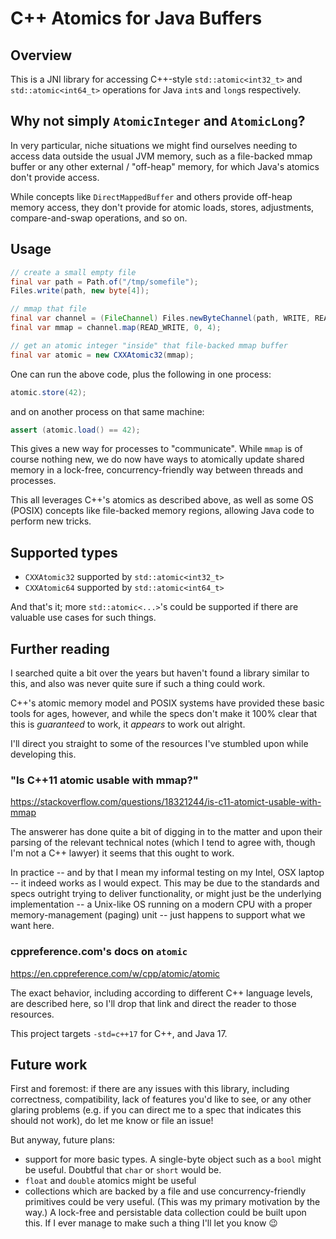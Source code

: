 # C++ Atomics for Java Buffers

## Overview

This is a JNI library for accessing C++-style
`std::atomic<int32_t>` and `std::atomic<int64_t>`
operations for Java `int`s and `long`s respectively.

## Why not simply `AtomicInteger` and `AtomicLong`?

In very particular, niche situations we might find
ourselves needing to access data outside the usual
JVM memory, such as a file-backed mmap buffer or
any other external / "off-heap" memory, for which
Java's atomics don't provide access.

While concepts like `DirectMappedBuffer` and others
provide off-heap memory access, they don't provide
for atomic loads, stores, adjustments,
compare-and-swap operations, and so on.

## Usage

```java
// create a small empty file
final var path = Path.of("/tmp/somefile");
Files.write(path, new byte[4]);

// mmap that file
final var channel = (FileChannel) Files.newByteChannel(path, WRITE, READ);
final var mmap = channel.map(READ_WRITE, 0, 4);

// get an atomic integer "inside" that file-backed mmap buffer
final var atomic = new CXXAtomic32(mmap);
```

One can run the above code, plus the following in one process:
```java
atomic.store(42);
```

and on another process on that same machine:
```java
assert (atomic.load() == 42);
```

This gives a new way for processes to "communicate".
While `mmap` is of course nothing new, we do now have
ways to atomically update shared memory in a lock-free,
concurrency-friendly way between threads and processes.

This all leverages C++'s atomics as described above,
as well as some OS (POSIX) concepts like file-backed
memory regions, allowing Java code to perform new
tricks.

## Supported types

* `CXXAtomic32` supported by `std::atomic<int32_t>`
* `CXXAtomic64` supported by `std::atomic<int64_t>`

And that's it; more `std::atomic<...>`'s could be
supported if there are valuable use cases for such things.

## Further reading

I searched quite a bit over the years but haven't
found a library similar to this, and also was never
quite sure if such a thing could work.

C++'s atomic memory model and POSIX systems have
provided these basic tools for ages, however, and
while the specs don't make it 100% clear that this
is _guaranteed_ to work, it _appears_ to work out
alright.

I'll direct you straight to some of the resources I've
stumbled upon while developing this.

### "Is C++11 atomic<T> usable with mmap?"
https://stackoverflow.com/questions/18321244/is-c11-atomict-usable-with-mmap

The answerer has done quite a bit of digging in to the matter
and upon their parsing of the relevant technical notes
(which I tend to agree with, though I'm not a C++ lawyer)
it seems that this ought to work.

In practice -- and by that I mean my informal testing on my
Intel, OSX laptop -- it indeed works as I would expect.
This may be due to the standards and specs outright trying
to deliver functionality, or might just be the underlying
implementation -- a Unix-like OS running on a modern CPU
with a proper memory-management (paging) unit -- just happens
to support what we want here.

### cppreference.com's docs on `atomic`

https://en.cppreference.com/w/cpp/atomic/atomic

The exact behavior, including according to different C++
language levels, are described here, so I'll drop that
link and direct the reader to those resources.

This project targets `-std=c++17` for C++, and Java 17.

## Future work

First and foremost: if there are any issues with this library,
including correctness, compatibility, lack of features you'd
like to see, or any other glaring problems (e.g. if you can
direct me to a spec that indicates this should not work),
do let me know or file an issue!

But anyway, future plans:

* support for more basic types.  A single-byte object such as a `bool` might be useful.  Doubtful that `char` or `short` would be.
* `float` and `double` atomics might be useful
* collections which are backed by a file and use concurrency-friendly primitives could be very useful.
  (This was my primary motivation by the way.)  A lock-free and persistable
  data collection could be built upon this.
  If I ever manage to make such a thing I'll let you know 😉

